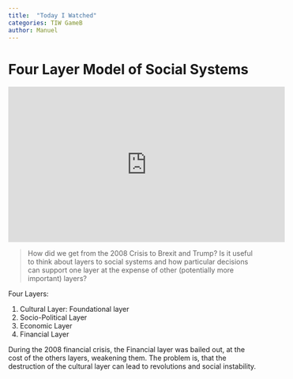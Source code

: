```yaml
---
title:  "Today I Watched"
categories: TIW GameB
author: Manuel
---
```


# Four Layer Model of Social Systems

<iframe width="560" height="315" src="https://www.youtube.com/embed/MNa8IIz3Kw8" frameborder="0" allow="accelerometer; autoplay; clipboard-write; encrypted-media; gyroscope; picture-in-picture" allowfullscreen></iframe>

> How did we get from the 2008 Crisis to Brexit and Trump?  Is it useful to think about layers to social systems and how particular decisions can support one layer at the expense of other (potentially more important) layers?

Four Layers:
1. Cultural Layer: Foundational layer
2. Socio-Political Layer
3. Economic Layer
4. Financial Layer 

During the 2008 financial crisis, the Financial layer was bailed out, at the cost of the others layers, weakening them. The problem is, that the destruction of the cultural layer can lead to revolutions and social instability.